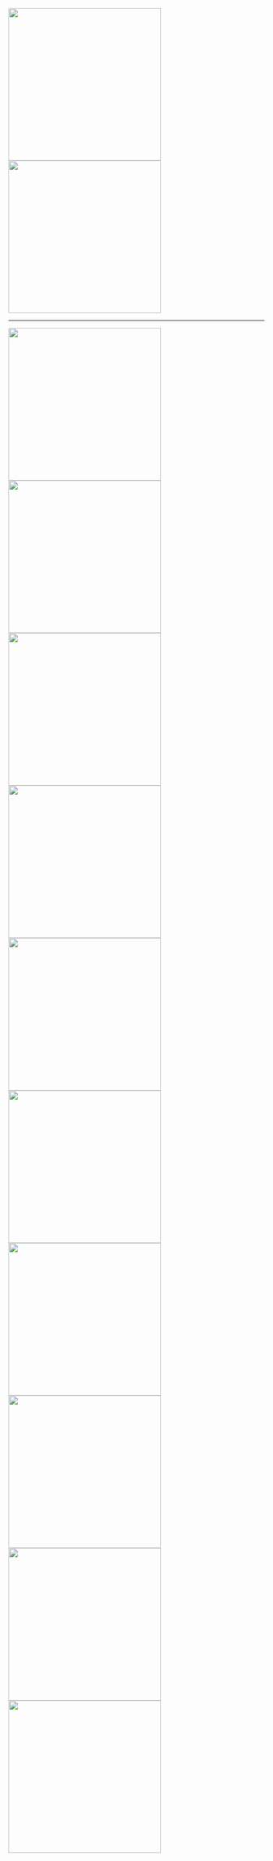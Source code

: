 <a href="https://github.com/tanq16"><img width=300 align="center" src="https://github-readme-stats.vercel.app/api?username=tanq16&theme=catppuccin_mocha&show_icons=true&hide_rank=true&hide_border=true&custom_title=My%20GitHub%20Stats" /></a>
<a href="https://github.com/tanq16"><img width=300 align="center" src="https://github-readme-stats.vercel.app/api/top-langs/?username=tanq16&hide_progress=true&theme=catppuccin_mocha&hide_border=true" /></a>


---

<a href="https://github.com/tanq16/containerized-security-toolkit"><img align="center" width=300 src="https://github-readme-stats.vercel.app/api/pin/?username=tanq16&repo=containerized-security-toolkit&theme=catppuccin_mocha&hide_border=true&random=22331"></a>
<a href="https://github.com/tanq16/ai-context"><img align="center" width=300 src="https://github-readme-stats.vercel.app/api/pin/?username=tanq16&repo=ai-context&theme=catppuccin_mocha&hide_border=true&random=22331"></a>
<a href="https://github.com/tanq16/local-content-share"><img align="center" width=300 src="https://github-readme-stats.vercel.app/api/pin/?username=tanq16&repo=local-content-share&theme=catppuccin_mocha&hide_border=true&random=22331"></a>
<a href="https://github.com/tanq16/expenseowl"><img align="center" width=300 src="https://github-readme-stats.vercel.app/api/pin/?username=tanq16&repo=expenseowl&theme=catppuccin_mocha&hide_border=true&random=22331"></a>
<a href="https://github.com/tanq16/backhub"><img align="center" width=300 src="https://github-readme-stats.vercel.app/api/pin/?username=tanq16&repo=backhub&theme=catppuccin_mocha&hide_border=true&random=22331"></a>
<a href="https://github.com/tanq16/cli-productivity-suite"><img align="center" width=300 src="https://github-readme-stats.vercel.app/api/pin/?username=tanq16&repo=cli-productivity-suite&theme=catppuccin_mocha&hide_border=true&random=22331"></a>
<a href="https://github.com/tanq16/link-hub"><img align="center" width=300 src="https://github-readme-stats.vercel.app/api/pin/?username=tanq16&repo=link-hub&theme=catppuccin_mocha&hide_border=true&random=22331"></a>
<a href="https://github.com/tanq16/nottif"><img align="center" width=300 src="https://github-readme-stats.vercel.app/api/pin/?username=tanq16&repo=nottif&theme=catppuccin_mocha&hide_border=true&random=22331"></a>
<a href="https://github.com/tanq16/RAGaaS"><img align="center" width=300 src="https://github-readme-stats.vercel.app/api/pin/?username=tanq16&repo=RAGaaS&theme=catppuccin_mocha&hide_border=true&random=22331"></a>
<a href="https://github.com/tanq16/subdextract"><img align="center" width=300 src="https://github-readme-stats.vercel.app/api/pin/?username=tanq16&repo=subdextract&theme=catppuccin_mocha&hide_border=true&random=22331"></a>
